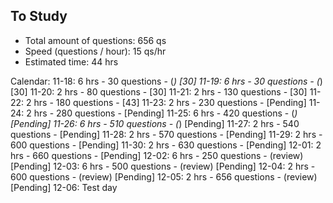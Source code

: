 ## To Study ##

- Total amount of questions:    656 qs
- Speed (questions / hour):     15  qs/hr
- Estimated time:               44  hrs

Calendar:
11-18: 6 hrs    -  30 questions - (*)        [30]
11-19: 6 hrs    -  30 questions - (*)        [30]
11-20: 2 hrs    -  80 questions -            [30]
11-21: 2 hrs    - 130 questions -            [30]
11-22: 2 hrs    - 180 questions -            [43]
11-23: 2 hrs    - 230 questions -            [Pending]
11-24: 2 hrs    - 280 questions -            [Pending]
11-25: 6 hrs    - 420 questions - (*)        [Pending]
11-26: 6 hrs    - 510 questions - (*)        [Pending]
11-27: 2 hrs    - 540 questions -            [Pending]
11-28: 2 hrs    - 570 questions -            [Pending]
11-29: 2 hrs    - 600 questions -            [Pending]
11-30: 2 hrs    - 630 questions -            [Pending]
12-01: 2 hrs    - 660 questions -            [Pending]
12-02: 6 hrs    - 250 questions - (review)   [Pending]
12-03: 6 hrs    - 500 questions - (review)   [Pending]
12-04: 2 hrs    - 600 questions - (review)   [Pending]
12-05: 2 hrs    - 656 questions - (review)   [Pending]
12-06: Test day